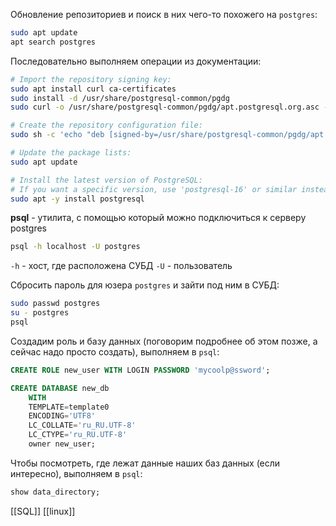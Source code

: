 
Обновление репозиториев и поиск в них чего-то похожего на `postgres`:

```bash
sudo apt update
apt search postgres
```

Последовательно выполняем операции из документации:

```bash
# Import the repository signing key:
sudo apt install curl ca-certificates
sudo install -d /usr/share/postgresql-common/pgdg
sudo curl -o /usr/share/postgresql-common/pgdg/apt.postgresql.org.asc --fail https://www.postgresql.org/media/keys/ACCC4CF8.asc

# Create the repository configuration file:
sudo sh -c 'echo "deb [signed-by=/usr/share/postgresql-common/pgdg/apt.postgresql.org.asc] https://apt.postgresql.org/pub/repos/apt $(lsb_release -cs)-pgdg main" > /etc/apt/sources.list.d/pgdg.list'

# Update the package lists:
sudo apt update

# Install the latest version of PostgreSQL:
# If you want a specific version, use 'postgresql-16' or similar instead of 'postgresql'
sudo apt -y install postgresql
```

**psql** - утилита, с помощью который можно подключиться к серверу postgres

```bash
psql -h localhost -U postgres
```

`-h` - хост, где расположена СУБД
`-U` - пользователь

Сбросить пароль для юзера `postgres` и зайти под ним в СУБД:

```bash
sudo passwd postgres
su - postgres
psql
```

Создадим роль и базу данных (поговорим подробнее об этом позже, а сейчас надо просто создать), выполняем в `psql`:

```sql
CREATE ROLE new_user WITH LOGIN PASSWORD 'mycoolp@ssword';

CREATE DATABASE new_db
    WITH
    TEMPLATE=template0
    ENCODING='UTF8'
    LC_COLLATE='ru_RU.UTF-8'
    LC_CTYPE='ru_RU.UTF-8'
    owner new_user;
```

Чтобы посмотреть, где лежат данные наших баз данных (если интересно), выполняем в `psql`:

```sql
show data_directory;
```

[[SQL]] [[linux]]